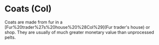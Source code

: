 # Coats (Col)

Coats are made from fur in a [Fur%20trader%27s%20house%20%28Col%29](Fur trader's house) or shop. They are usually of much greater monetary value than unprocessed pelts.